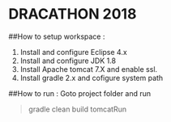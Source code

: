 # DRACATHON 2018
##How to setup workspace :
1. Install and configure Eclipse 4.x
2. Install and configure JDK 1.8
3. Install Apache tomcat 7.X and enable ssl.
4. Install gradle 2.x and cofigure system path


##How to run :
Goto project folder and run 
> gradle clean build tomcatRun
